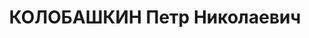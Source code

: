 ---
title: КОЛОБАШКИН Петр Николаевич
description: "Род. в 1880, г. Москва, русский, обр.: незаконченное высшее, б/п. Проживал:\
  \ Москва, ул. Бутырская, д. 34, кв. 1. Бухгалтер жилтоварищества \n  Арестован 15.09.1937.\
  \ Обв.: шпионаж. Приговор: ВК ВС СССР, 28.10.1937 – ВМН. Расстрелян 28.10.1937,\
  \ г.Москва. \n  Реабилитирован ГВП РФ январь 1992"
---
